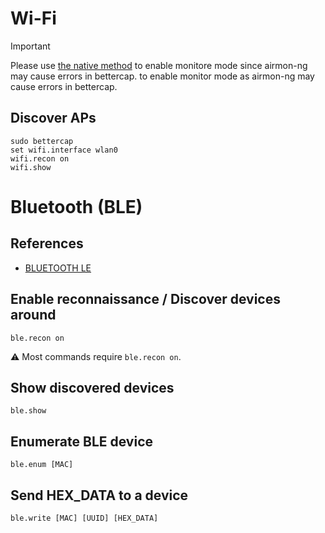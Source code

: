 # Wi-Fi

> [!IMPORTANT]  
> Please use [the native method](https://github.com/okazymyrov/piki/blob/master/Systems/Wi-Fi.md#set-a-wi-fi-card-into-monitor-mode) to enable monitore mode since airmon-ng may cause errors in bettercap.
> to enable monitor mode as airmon-ng may cause errors in bettercap.

## Discover APs
```
sudo bettercap
set wifi.interface wlan0
wifi.recon on
wifi.show
```

# Bluetooth (BLE)

## References
* [BLUETOOTH LE](https://www.bettercap.org/modules/ble/)

## Enable reconnaissance / Discover devices around
```
ble.recon on
```
⚠️ Most commands require `ble.recon on`.

## Show discovered devices
```
ble.show
```

## Enumerate BLE device
```
ble.enum [MAC]
```

## Send HEX_DATA to a device
```
ble.write [MAC] [UUID] [HEX_DATA]
```
